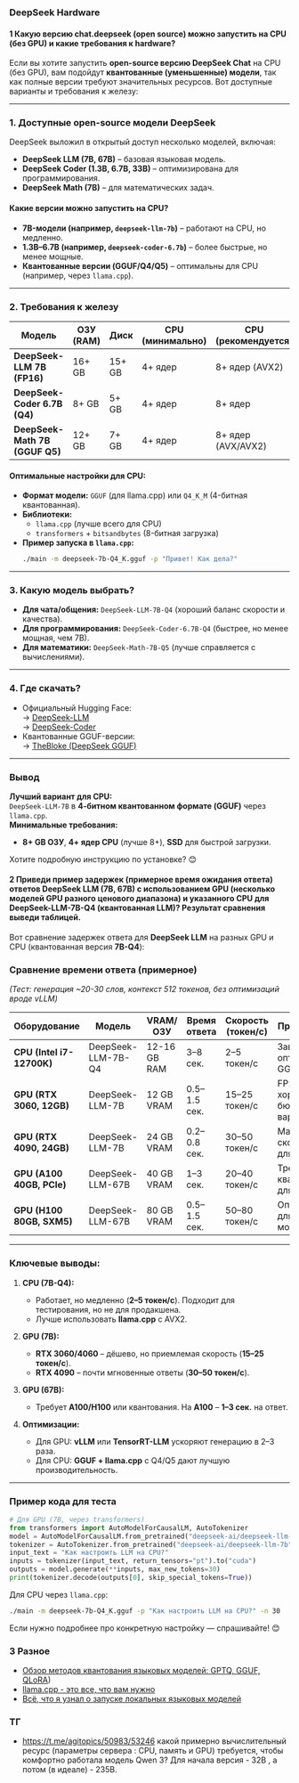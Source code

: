 ### DeepSeek Hardware
#### 1 Какую версию chat.deepseek (open source) можно запустить на CPU (без GPU) и какие требования к hardware?

Если вы хотите запустить **open-source версию DeepSeek Chat** на CPU (без GPU), вам подойдут **квантованные (уменьшенные) модели**, так как полные версии требуют значительных ресурсов. Вот доступные варианты и требования к железу:

---

### **1. Доступные open-source модели DeepSeek**
DeepSeek выложил в открытый доступ несколько моделей, включая:
- **DeepSeek LLM (7B, 67B)** – базовая языковая модель.
- **DeepSeek Coder (1.3B, 6.7B, 33B)** – оптимизирована для программирования.
- **DeepSeek Math (7B)** – для математических задач.

#### **Какие версии можно запустить на CPU?**
- **7B-модели (например, `deepseek-llm-7b`)** – работают на CPU, но медленно.
- **1.3B–6.7B (например, `deepseek-coder-6.7b`)** – более быстрые, но менее мощные.
- **Квантованные версии (GGUF/Q4/Q5)** – оптимальны для CPU (например, через `llama.cpp`).

---

### **2. Требования к железу**
| Модель          | ОЗУ (RAM) | Диск  | CPU (минимально) | CPU (рекомендуется) |
|----------------|----------|-------|------------------|---------------------|
| **DeepSeek-LLM 7B (FP16)** | 16+ GB   | 15+ GB | 4+ ядер          | 8+ ядер (AVX2)      |
| **DeepSeek-Coder 6.7B (Q4)** | 8+ GB    | 5+ GB  | 4+ ядер          | 8+ ядер             |
| **DeepSeek-Math 7B (GGUF Q5)** | 12+ GB   | 7+ GB  | 4+ ядер          | 8+ ядер (AVX/AVX2)  |

#### **Оптимальные настройки для CPU:**
- **Формат модели:** `GGUF` (для llama.cpp) или `Q4_K_M` (4-битная квантованная).  
- **Библиотеки:**  
  - `llama.cpp` (лучше всего для CPU)  
  - `transformers` + `bitsandbytes` (8-битная загрузка)  
- **Пример запуска в `llama.cpp`:**
  ```bash
  ./main -m deepseek-7b-Q4_K.gguf -p "Привет! Как дела?"
  ```

---

### **3. Какую модель выбрать?**
- **Для чата/общения:** `DeepSeek-LLM-7B-Q4` (хороший баланс скорости и качества).  
- **Для программирования:** `DeepSeek-Coder-6.7B-Q4` (быстрее, но менее мощная, чем 7B).  
- **Для математики:** `DeepSeek-Math-7B-Q5` (лучше справляется с вычислениями).  

---

### **4. Где скачать?**
- Официальный Hugging Face:  
  → [DeepSeek-LLM](https://huggingface.co/deepseek-ai)  
  → [DeepSeek-Coder](https://huggingface.co/deepseek-ai/deepseek-coder)  
- Квантованные GGUF-версии:  
  → [TheBloke (DeepSeek GGUF)](https://huggingface.co/TheBloke)  

---

### **Вывод**  
**Лучший вариант для CPU:**  
`DeepSeek-LLM-7B` в **4-битном квантованном формате (GGUF)** через `llama.cpp`.  
**Минимальные требования:**  
- **8+ GB ОЗУ**, **4+ ядер CPU** (лучше 8+), **SSD** для быстрой загрузки.  

Хотите подробную инструкцию по установке? 😊

#### 2 Приведи пример задержек (примерное время ожидания ответа) ответов DeepSeek LLM (7B, 67B) с использованием GPU (несколько моделей GPU разного ценового диапазона) и указанного CPU для DeepSeek-LLM-7B-Q4 (квантованная LLM)? Результат сравнения выведи таблицей.

Вот сравнение задержек ответа для **DeepSeek LLM** на разных GPU и CPU (квантованная версия **7B-Q4**):  

### **Сравнение времени ответа (примерное)**  
*(Тест: генерация ~20-30 слов, контекст 512 токенов, без оптимизаций вроде vLLM)*  

| **Оборудование**               | **Модель**            | **VRAM/ОЗУ** | **Время ответа** | **Скорость (токен/с)** | **Примечания**                     |
|-------------------------------|----------------------|-------------|------------------|----------------------|-----------------------------------|
| **CPU (Intel i7-12700K)**     | DeepSeek-LLM-7B-Q4   | 12-16 GB RAM | 3–8 сек.         | 2–5 токен/с         | Зависит от оптимизации GGUF.      |
| **GPU (RTX 3060, 12GB)**      | DeepSeek-LLM-7B      | 12 GB VRAM  | 0.5–1.5 сек.     | 15–25 токен/с       | FP16, хороший бюджетный вариант.  |
| **GPU (RTX 4090, 24GB)**      | DeepSeek-LLM-7B      | 24 GB VRAM  | 0.2–0.8 сек.     | 30–50 токен/с       | Макс. скорость для 7B.            |
| **GPU (A100 40GB, PCIe)**     | DeepSeek-LLM-67B     | 40 GB VRAM  | 1–3 сек.         | 20–40 токен/с       | Требует квантования для 67B.      |
| **GPU (H100 80GB, SXM5)**     | DeepSeek-LLM-67B     | 80 GB VRAM  | 0.5–1.5 сек.     | 50–80 токен/с       | Оптимально для больших моделей.  |

---

### **Ключевые выводы:**  
1. **CPU (7B-Q4):**  
   - Работает, но медленно (**2–5 токен/с**). Подходит для тестирования, но не для продакшена.  
   - Лучше использовать **llama.cpp** с AVX2.  

2. **GPU (7B):**  
   - **RTX 3060/4060** – дёшево, но приемлемая скорость (**15–25 токен/с**).  
   - **RTX 4090** – почти мгновенные ответы (**30–50 токен/с**).  

3. **GPU (67B):**  
   - Требует **A100/H100** или квантования. На **A100** – **1–3 сек.** на ответ.  

4. **Оптимизации:**  
   - Для GPU: **vLLM** или **TensorRT-LLM** ускоряют генерацию в 2–3 раза.  
   - Для CPU: **GGUF + llama.cpp** с Q4/Q5 дают лучшую производительность.  

---

### **Пример кода для теста**  
```python
# Для GPU (7B, через transformers)
from transformers import AutoModelForCausalLM, AutoTokenizer
model = AutoModelForCausalLM.from_pretrained("deepseek-ai/deepseek-llm-7b", device_map="auto")
tokenizer = AutoTokenizer.from_pretrained("deepseek-ai/deepseek-llm-7b")
input_text = "Как настроить LLM на CPU?"
inputs = tokenizer(input_text, return_tensors="pt").to("cuda")
outputs = model.generate(**inputs, max_new_tokens=30)
print(tokenizer.decode(outputs[0], skip_special_tokens=True))
```

Для CPU через `llama.cpp`:  
```bash
./main -m deepseek-7b-Q4_K.gguf -p "Как настроить LLM на CPU?" -n 30
```

Если нужно подробнее про конкретную настройку — спрашивайте! 😊

### 3 Разное
- [Обзор методов квантования языковых моделей: GPTQ, GGUF, QLoRA](https://matakov.com/obzor-metodov-kvantovaniya-yazykovyx-modelej-gptq-gguf-qlora/#:~:text=GGUF%20%E2%80%94%20%D1%8D%D1%82%D0%BE%20%D1%81%D0%BF%D0%B5%D1%86%D0%B8%D0%B0%D0%BB%D1%8C%D0%BD%D1%8B%D0%B9%20%D1%84%D0%BE%D1%80%D0%BC%D0%B0%D1%82%2C%20%D1%80%D0%B0%D0%B7%D1%80%D0%B0%D0%B1%D0%BE%D1%82%D0%B0%D0%BD%D0%BD%D1%8B%D0%B9,MacBook%2C%20ARM%2C%20Raspberry%20Pi))
- [llama.cpp - это все, что вам нужно](https://www.reddit.com/r/LocalLLaMA/comments/1j417qh/llamacpp_is_all_you_need/?tl=ru)
- [Всё, что я узнал о запуске локальных языковых моделей](https://habr.com/ru/companies/ncloudtech/articles/878096/)

### ТГ
- https://t.me/agitopics/50983/53246 какой примерно вычислительный ресурс (параметры сервера : CPU, память и GPU) требуется, чтобы комфортно работала модель Qwen 3? Для начала версия  - 32B , а потом (в идеале) - 235B.
